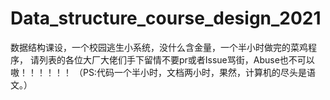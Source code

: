 # Data_structure_course_design_2021
数据结构课设，一个校园逃生小系统，没什么含金量，一个半小时做完的菜鸡程序，
请列表的各位大厂大佬们手下留情不要pr或者Issue骂街，Abuse也不可以嗷！！！！！！
（PS:代码一个半小时，文档两小时，果然，计算机的尽头是语文。）

